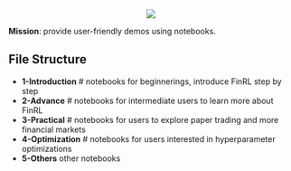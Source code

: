 <div align="center">
<img align="center" src=https://github.com/AI4Finance-Foundation/FinRL/blob/master/figs/FinRL_Tutorials.png>
</div>

**Mission**: provide user-friendly demos using notebooks. 

## File Structure

+ **1-Introduction**		# notebooks for beginnerings, introduce FinRL step by step
+ **2-Advance**  	# notebooks for intermediate users to learn more about FinRL
+ **3-Practical**  	# notebooks for users to explore paper trading and more financial markets
+ **4-Optimization** # notebooks for users interested in hyperparameter optimizations
+ **5-Others** other notebooks

